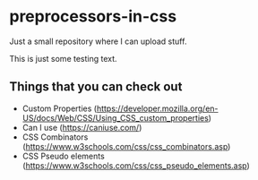 # preprocessors-in-css

Just a small repository where I can upload stuff.

This is just some testing text.

## Things that you can check out

- Custom Properties (https://developer.mozilla.org/en-US/docs/Web/CSS/Using_CSS_custom_properties)
- Can I use (https://caniuse.com/)
- CSS Combinators (https://www.w3schools.com/css/css_combinators.asp)
- CSS Pseudo elements (https://www.w3schools.com/css/css_pseudo_elements.asp)
